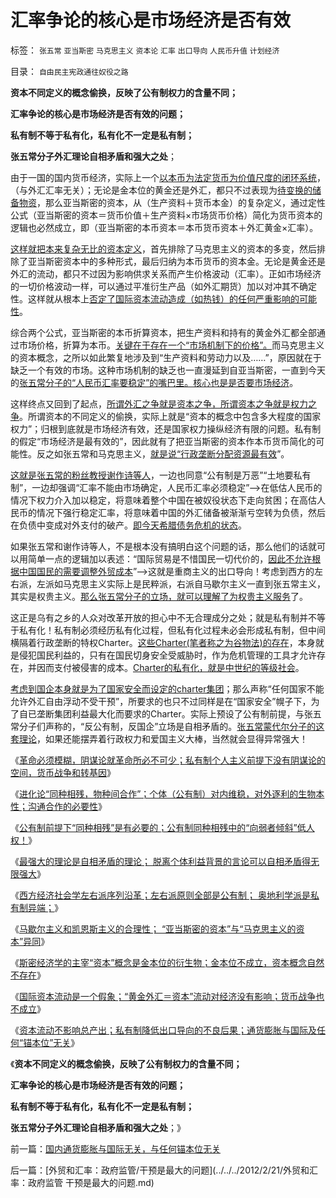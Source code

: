 # 汇率争论的核心是市场经济是否有效

标签： `张五常` `亚当斯密` `马克思主义` `资本论` `汇率` `出口导向` `人民币升值` `计划经济` 

目录： `自由民主宪政通往奴役之路`

**资本不同定义的概念偷换，反映了公有制权力的含量不同；**

**汇率争论的核心是市场经济是否有效的问题；**

**私有制不等于私有化，私有化不一定是私有制；**

**张五常分子外汇理论自相矛盾和强大之处**；

由于一国的国内货币经济，实际上一个[以本币为法定货币为价值尺度的闭环系统](../../../2011/12/7/香港人民币汇率下跌，不反映人民币升值趋势逆转.md)，（与外汇汇率无关）；无论是金本位的黄金还是外汇，都只不过表现为[待变换的储备物资](../../../2009/2/16/中国外汇储备买物资；美国政府可能就破产了.md)，那么亚当斯密的资本，从（生产资料＋货币本金）的复杂定义，通过定性公式（亚当斯密的资本＝货币价值＋生产资料×市场货币价格）简化为货币资本的逻辑也必然成立，即（亚当斯密的本币资本＝本币货币资本＋外汇黄金×汇率）。

[这样就把本来复杂无比的资本定义](../../../2011/1/1/逐利的美国不存在统一意志;亚当斯密的资本定义.md)，首先排除了马克思主义的资本的多变，然后排除了亚当斯密资本中的多种形式，最后归纳为本币货币的资本金。无论是黄金还是外汇的流动，都只不过因为影响供求关系而产生价格波动（汇率）。正如市场经济的一切价格波动一样，可以通过平准衍生产品（如外汇期货）加以对冲其不确定性。这样就从根本上[否定了国际资本流动造成（如热钱）的任何严重影响的可能性](../../../2010/4/25/人民币不升值必死！人民币缓慢升值找死！.md)。



综合两个公式，亚当斯密的本币折算资本，把生产资料和持有的黄金外汇都全部通过市场价格，折算为本币。[关键在于存在一个“市场机制下的价格”。](../../../2011/4/21/外汇管制中的人民币黄金价格.md)而马克思主义的资本概念，之所以如此繁复地涉及到“生产资料和劳动力以及……”，原因就在于缺乏一个有效的市场。这种市场机制的缺乏也一直漫延到自亚当斯密，一直到今天的[张五常分子的“人民币汇率要稳定”的嘴巴里。核心也是是否要市场经济](../../../2011/11/30/平价购买力的货币“稳定”：汇率稳定则通货膨胀.md)。



这样终点又回到了起点，[所谓外汇之争就是资本之争，所谓资本之争就是权力之争](../../../2011/11/30/市场不是万能的，市场是可以被行政干预打死.md)。所谓资本的不同定义的偷换，实际上就是“资本的概念中包含多大程度的国家权力”；归根到底就是市场经济有效，还是国家权力操纵经济有限的问题。私有制的假定“市场经济是最有效的”，因此就有了把亚当斯密的资本作本币货币简化的可能性。反之如张五常和马克思主义，[就是说“行政垄断分配资源最有效](../../../2009/9/16/公有制计划经济是造成贫富差距的原因.md)”。

[这就是张五常的粉丝教授谢作诗等人](../../../2011/7/21/经济学的良心就是据理力争　Vs&nbsp;第一流的猪狗.md)，一边也同意“公有制是万恶”“土地要私有制”，一边却强调“汇率不能由市场确定，人民币汇率必须稳定”——>在低估人民币的情况下权力介入加以稳定，将意味着整个中国在被奴役状态下走向贫困；在高估人民币的情况下强行稳定汇率，将意味着中国的外汇储备被渐渐亏空转为负债，然后在负债中变成对外支付的破产。[即今天希腊债务危机的状态](../../../2011/11/28/货币政策拉动增长不可能；大萧条＝经济危机＋金融危机.md)。

如果张五常和谢作诗等人，不是根本没有搞明白这个问题的话，那么他们的话就可以用简单一点的逻辑加以表述：“国际贸易是不惜国民一切代价的，[因此不允许根据中国国民的需要调整外贸成本](../../../2009/5/3/全球化黄宗羲定律：汇率高，百姓苦；低，百姓苦.md)”——>这就是重商主义的出口导向！考虑到西方的左右派，左派如马克思主义实际上是民粹派，右派自马歇尔主义一直到张五常主义，其实是权贵主义。[那么张五常分子的立场，就可以理解了为权贵主义服务](../../../2011/6/3/工团主义征服资本家成为新权贵.md)了。

这正是乌有之乡的人众对改革开放的担心中不无合理成分之处；就是私有制并不等于私有化！私有制必须经历私有化过程，但私有化过程未必会形成私有制，但中间横隔着行政垄断的特权Charter。[这些Charter(笔者称之为谷物法)的存在](../../../2012/1/30/达沃斯论坛倒打一耙.md)，本身就是侵犯国民利益的，只有在国民切身安全受威胁时，作为危机管理的工具才允许存在，并因而支付被侵害的成本。[Charter的私有化，就是中世纪的等级社会](../../../2009/7/21/混水便于摸鱼，特权等于产权.md)。



[考虑到国企本身就是为了国家安全而设定的charter集团](../../../2011/11/5/国企名“企”不是企业，国企是国防单位.md)；那么声称“任何国家不能允许外汇自由浮动不受干预”，所要求的也只不过同样是在“国家安全”幌子下，为了自已垄断集团利益最大化而要求的Charter。实际上预设了公有制前提，与张五常分子们声称的，“反公有制，反国企”立场是自相矛盾的。[张五常蒙代尔分子的这套理论](../../../2011/12/12/欧债危机起因于蒙代尔欧元方案的明显漏洞.md)，如果还能摆弄着行政权力和爱国主义大棒，当然就会显得异常强大！

《[革命必须模糊，阴谋论就革命所必不可少；私有制个人主义前提下没有阴谋论的空间，货币战争和转基因](../../../2012/2/19/革命必须模糊，阴谋论必不可少；货币战争和转基因.md)》

《[进化论“同种相残，物种间合作”；个体（公有制）对内维稳，对外逐利的生物本性；沟通合作的必要性](../../../2012/2/19/科学进化论“同种相残，异种合作”的生物规律.md)》

《[公有制前提下“同种相残”是有必要的；公有制同种相残中的“向弱者倾斜”低人权！](../../../2012/2/19/公有制前提下“同种相残闹革命”是有必要的.md)》

《[最强大的理论是自相矛盾的理论； 脱离个体利益背景的言论可以自相矛盾得无限强大](../../../2012/2/20/最强大的理论是自相矛盾的理论.md)》

《[西方经济社会学左右派序列沿革；左右派原则全部是公有制； 奥地利学派是私有制异端；](../../../2012/2/20/西方社会经济的左右派学术序列两百年沿革.md)》

《[马歇尔主义和凯恩斯主义的合理性； “亚当斯密的资本”与“马克思主义的资本”异同](../../../2012/2/20/“亚当斯密的资本”与“马克思主义的资本”异同；.md)》

《[斯密经济学的主宰“资本”概念是金本位的衍生物；金本位不成立，资本概念自然不存在](../../../2012/2/20/“资本”是金本位的衍生概念.md)》

《[国际资本流动是一个假象；“黄金外汇＝资本”流动对经济没有影响；货币战争也不成立](../../../2012/2/21/国际资本流动是假象,金本位不成立，货币战争也就不成立.md)》

《[资本流动不影响总产出；私有制降低出口导向的不良后果；通货膨胀与国际及任何“锚本位”无关](../../../2012/2/21/国内通货膨胀与国际无关，与任何锚本位无关.md)》

《**资本不同定义的概念偷换，反映了公有制权力的含量不同；**

**汇率争论的核心是市场经济是否有效的问题；**

**私有制不等于私有化，私有化不一定是私有制；**

**张五常分子外汇理论自相矛盾和强大之处**；》



前一篇：[国内通货膨胀与国际无关，与任何锚本位无关](../../../2012/2/21/国内通货膨胀与国际无关，与任何锚本位无关.md)

后一篇：[外贸和汇率：政府监管/干预是最大的问题](../../../2012/2/21/外贸和汇率：政府监管 干预是最大的问题.md)